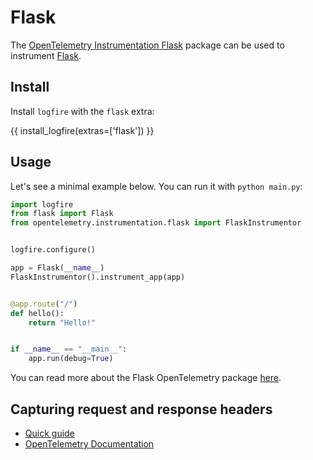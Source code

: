 # Flask

The [OpenTelemetry Instrumentation Flask][opentelemetry-flask] package can be used to instrument [Flask][flask].

## Install

Install `logfire` with the `flask` extra:

{{ install_logfire(extras=['flask']) }}

## Usage

Let's see a minimal example below. You can run it with `python main.py`:

```py title="main.py"
import logfire
from flask import Flask
from opentelemetry.instrumentation.flask import FlaskInstrumentor


logfire.configure()

app = Flask(__name__)
FlaskInstrumentor().instrument_app(app)


@app.route("/")
def hello():
    return "Hello!"


if __name__ == "__main__":
    app.run(debug=True)
```

You can read more about the Flask OpenTelemetry package [here][opentelemetry-flask].

## Capturing request and response headers
<!-- note that this section is duplicated for different frameworks but with slightly different links -->

- [Quick guide](../../use_cases/web_frameworks.md#capturing-http-server-request-and-response-headers)
- [OpenTelemetry Documentation](https://opentelemetry-python-contrib.readthedocs.io/en/latest/instrumentation/flask/flask.html#capture-http-request-and-response-headers)

[flask]: https://flask.palletsprojects.com/en/2.0.x/
[opentelemetry-flask]: https://opentelemetry-python-contrib.readthedocs.io/en/latest/instrumentation/flask/flask.html
